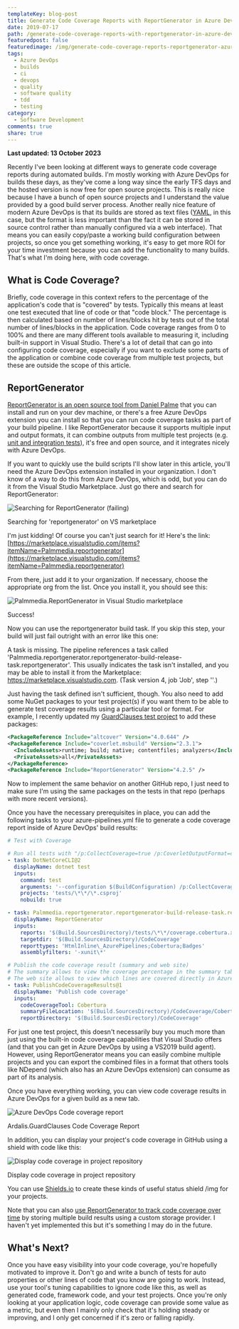 ```yaml
---
templateKey: blog-post
title: Generate Code Coverage Reports with ReportGenerator in Azure DevOps
date: 2019-07-17
path: /generate-code-coverage-reports-with-reportgenerator-in-azure-devops
featuredpost: false
featuredimage: /img/generate-code-coverage-reports-reportgenerator-azure-devops.png
tags:
  - Azure DevOps
  - builds
  - ci
  - devops
  - quality
  - software quality
  - tdd
  - testing
category:
  - Software Development
comments: true
share: true
---
```


**Last updated: 13 October 2023**

Recently I've been looking at different ways to generate code coverage reports during automated builds. I'm mostly working with Azure DevOps for builds these days, as they've come a long way since the early TFS days and the hosted version is now free for open source projects. This is really nice because I have a bunch of open source projects and I understand the value provided by a good build server process. Another really nice feature of modern Azure DevOps is that its builds are stored as text files ([YAML](https://github.com/microsoft/azure-pipelines-yaml), in this case, but the format is less important than the fact it can be stored in source control rather than manually configured via a web interface). That means you can easily copy/paste a working build configuration between projects, so once you get something working, it's easy to get more ROI for your time investment because you can add the functionality to many builds. That's what I'm doing here, with code coverage.

## What is Code Coverage?

Briefly, code coverage in this context refers to the percentage of the application's code that is "covered" by tests. Typically this means at least one test executed that line of code or that "code block." The percentage is then calculated based on number of lines/blocks hit by tests out of the total number of lines/blocks in the application. Code coverage ranges from 0 to 100% and there are many different tools available to measuring it, including built-in support in Visual Studio. There's a lot of detail that can go into configuring code coverage, especially if you want to exclude some parts of the application or combine code coverage from multiple test projects, but these are outside the scope of this article.

## ReportGenerator

[ReportGenerator is an open source tool from Daniel Palme](https://github.com/danielpalme/ReportGenerator) that you can install and run on your dev machine, or there's a free Azure DevOps extension you can install so that you can run code coverage tasks as part of your build pipeline. I like ReportGenerator because it supports multiple input and output formats, it can combine outputs from multiple test projects (e.g. [unit and integration tests](https://ardalis.com/unit-test-or-integration-test-and-why-you-should-care)), it's free and open source, and it integrates nicely with Azure DevOps.

If you want to quickly use the build scripts I'll show later in this article, you'll need the Azure DevOps extension installed in your organization. I don't know of a way to do this from Azure DevOps, which is odd, but you can do it from the Visual Studio Marketplace. Just go there and search for ReportGenerator:

![Searching for ReportGenerator (failing)](/img/image-1-azure.png)

Searching for 'reportgenerator' on VS marketplace

I'm just kidding! Of course you can't just search for it! Here's the link:  
[https://marketplace.visualstudio.com/items?itemName=Palmmedia.reportgenerator](https://marketplace.visualstudio.com/items?itemName=Palmmedia.reportgenerator)

From there, just add it to your organization. If necessary, choose the appropriate org from the list. Once you install it, you should see this:

![Palmmedia.ReportGenerator in Visual Studio marketplace](/img/image-2-azure.png)

Success!

Now you can use the reportgenerator build task. If you skip this step, your build will just fail outright with an error like this one:

A task is missing. The pipeline references a task called 'Palmmedia.reportgenerator.reportgenerator-build-release-task.reportgenerator'. This usually indicates the task isn't installed, and you may be able to install it from the Marketplace: https://marketplace.visualstudio.com. (Task version 4, job 'Job', step ''.)

Just having the task defined isn't sufficient, though. You also need to add some NuGet packages to your test project(s) if you want them to be able to generate test coverage results using a particular tool or format. For example, I recently updated my [GuardClauses test project](https://github.com/ardalis/GuardClauses/blob/main/test/GuardClauses.UnitTests/GuardClauses.UnitTests.csproj) to add these packages:

```xml
<PackageReference Include="altcover" Version="4.0.644" />
<PackageReference Include="coverlet.msbuild" Version="2.3.1">
  <IncludeAssets>runtime; build; native; contentfiles; analyzers</IncludeAssets>
  <PrivateAssets>all</PrivateAssets>
</PackageReference>
<PackageReference Include="ReportGenerator" Version="4.2.5" />
```

Now to implement the same behavior on another GitHub repo, I just need to make sure I'm using the same packages on the tests in that repo (perhaps with more recent versions).

Once you have the necessary prerequisites in place, you can add the following tasks to your azure-pipelines.yml file to generate a code coverage report inside of Azure DevOps' build results:

```yaml
# Test with Coverage

# Run all tests with "/p:CollectCoverage=true /p:CoverletOutputFormat=cobertura" to generate the code coverage file
- task: DotNetCoreCLI@2
  displayName: dotnet test
  inputs:
    command: test
    arguments: '--configuration $(BuildConfiguration) /p:CollectCoverage=true /p:CoverletOutputFormat=cobertura'
    projects: 'tests/\*\*/\*.csproj'
    nobuild: true

- task: Palmmedia.reportgenerator.reportgenerator-build-release-task.reportgenerator@4
  displayName: ReportGenerator
  inputs:
    reports: '$(Build.SourcesDirectory)/tests/\*\*/coverage.cobertura.xml'
    targetdir: '$(Build.SourcesDirectory)/CodeCoverage'
    reporttypes: 'HtmlInline\_AzurePipelines;Cobertura;Badges'
    assemblyfilters: '-xunit\*'

# Publish the code coverage result (summary and web site)
# The summary allows to view the coverage percentage in the summary tab
# The web site allows to view which lines are covered directly in Azure Pipeline
- task: PublishCodeCoverageResults@1
  displayName: 'Publish code coverage'
  inputs:
    codeCoverageTool: Cobertura
    summaryFileLocation: '$(Build.SourcesDirectory)/CodeCoverage/Cobertura.xml'
    reportDirectory: '$(Build.SourcesDirectory)/CodeCoverage'
```

For just one test project, this doesn't necessarily buy you much more than just using the built-in code coverage capabilities that Visual Studio offers (and that you can get in Azure DevOps by using a VS2019 build agent). However, using ReportGenerator means you can easily combine multiple projects and you can export the combined files in a format that others tools like NDepend (which also has an Azure DevOps extension) can consume as part of its analysis.

Once you have everything working, you can view code coverage results in Azure DevOps for a given build as a new tab.

![Azure DevOps Code coverage report](/img/image-3-azure.png)

Ardalis.GuardClauses Code Coverage Report

In addition, you can display your project's code coverage in GitHub using a shield with code like this:

![Display code coverage in project repository](/img/image-4-azure.png)

Display code coverage in project repository

You can use [Shields.io](https://shields.io/category/coverage) to create these kinds of useful status shield /img for your projects.

Note that you can also [use ReportGenerator to track code coverage over time](https://github.com/danielpalme/ReportGenerator/wiki/Custom-history-storage) by storing multiple build results using a custom storage provider. I haven't yet implemented this but it's something I may do in the future.

## What's Next?

Once you have easy visibility into your code coverage, you're hopefully motivated to improve it. Don't go and write a bunch of tests for auto properties or other lines of code that you know are going to work. Instead, use your tool's tuning capabilities to ignore code like this, as well as generated code, framework code, and your test projects. Once you're only looking at your application logic, code coverage can provide some value as a metric, but even then I mainly only check that it's holding steady or improving, and I only get concerned if it's zero or falling rapidly.
